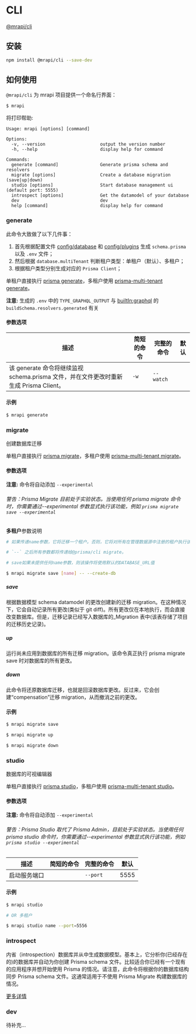 # CLI

[@mrapi/cli](https://github.com/mrapi-js/mrapi)

## 安装

```bash
npm install @mrapi/cli --save-dev
```

## 如何使用

`@mrapi/cli` 为 mrapi 项目提供一个命名行界面：

```bash
$ mrapi
```

将打印帮助:

<!-- 新版本发布后，命令需要更新 -->

```
Usage: mrapi [options] [command]

Options:
  -v, --version                     output the version number
  -h, --help                        display help for command

Commands:
  generate [command]                Generate prisma schema and resolvers
  migrate [options]                 Create a database migration (save|up|down)
  studio [options]                  Start database management ui (default port: 5555)
  introspect [options]              Get the datamodel of your database
  dev                               dev
  help [command]                    display help for command
```

### generate

此命令大致做了以下几件事：

1. 首先根据配置文件 [config/database](./Configuration/database.zh-CN.md) 和 [config/plugins](./Configuration/plugins.zh-CN.md) 生成 `schema.prisma` 以及 `.env` 文件；
2. 然后根据 `database.multiTenant` 判断租户类型：单租户（默认）、多租户；
3. 根据租户类型分别生成对应的 `Prisma Client`；

单租户直接执行 [prisma generate](https://www.prisma.io/docs/reference/tools-and-interfaces/prisma-cli/command-reference#generate)，多租户使用 [prisma-multi-tenant generate](https://github.com/Errorname/prisma-multi-tenant/blob/master/docs/Complete_Documentation.md#generate)。

**注意:** 生成的 `.env` 中的 `TYPE_GRAPHQL_OUTPUT` 与 [builtIn:graphql](./Configuration/plugins.zh-CN.md) 的 `buildSchema.resolvers.generated` 有关

#### 参数选项

| 描述                                                                                  | 简短的命令 | 完整的命令 | 默认 |
| ------------------------------------------------------------------------------------- | ---------- | ---------- | ---- |
| 该 generate 命令将继续监视 schema.prisma 文件，并在文件更改时重新生成 Prisma Client。 | `-w`       | `--watch`  |      |

#### 示例

```bash
$ mrapi generate
```

### migrate

创建数据库迁移

单租户直接执行 [prisma migrate](https://www.prisma.io/docs/reference/tools-and-interfaces/prisma-migrate#prisma-migrate)，多租户使用 [prisma-multi-tenant migrate](https://github.com/Errorname/prisma-multi-tenant/blob/master/docs/Complete_Documentation.md#migrate)。

#### 参数选项

**注意:** 命令将自动添加 `--experimental`

###### _警告：Prisma Migrate 目前处于实验状态。当使用任何 prisma migrate 命令时，你需要通过--experimental 参数显式执行该功能，例如 `prisma migrate save --experimental`_

**多租户**参数说明

```bash
# 如果传递name参数，它将迁移一个租户。否则，它将对所有在管理数据源中注册的租户执行该操作。

# `--` 之后所有参数都将传递给@prisma/cli migrate。

# save如果未提供任何name参数，则该操作将使用默认的DATABASE_URL值

$ mrapi migrate save [name] -- --create-db
```

##### save

根据数据模型 schema datamodel 的更改创建新的迁移 migration。在这种情况下，它会自动记录所有更改(类似于 git diff)。所有更改仅在本地执行，而会直接改变数据库。但是，迁移记录已经写入数据库的\_Migration 表中(该表存储了项目的迁移历史记录)。

##### up

运行尚未应用到数据库的所有迁移 migration。该命令真正执行 prisma migrate save 时对数据库的所有更改。

##### down

此命令将还原数据库迁移，也就是回滚数据库更改。反过来，它会创建“compensation”迁移 migration，从而撤消之前的更改。

#### 示例

```bash
$ mrapi migrate save

$ mrapi migrate up

$ mrapi migrate down
```

### studio

数据库的可视编辑器

单租户直接执行 [prisma studio](https://www.prisma.io/docs/reference/tools-and-interfaces/prisma-studio)，多租户使用 [prisma-multi-tenant studio](https://github.com/Errorname/prisma-multi-tenant/blob/master/docs/Complete_Documentation.md#studio)。

#### 参数选项

**注意:** 命令将自动添加 `--experimental`

###### _警告：Prisma Studio 取代了 Prisma Admin，目前处于实验状态。当使用任何 prisma studio 命令时，你需要通过--experimental 参数显式执行该功能，例如 `prisma studio --experimental`_

| 描述         | 简短的命令 | 完整的命令 | 默认 |
| ------------ | ---------- | ---------- | ---- |
| 启动服务端口 |            | `--port`   | 5555 |

#### 示例

```bash
$ mrapi studio

# OR 多租户

$ mrapi studio name --port=5556
```

### introspect

内省（introspection）数据库并从中生成数据模型。基本上，它分析你(已经存在的)的数据库并自动为你创建 Prisma schema 文件。比较适合你已经有一个现有的应用程序并想开始使用 Prisma 的情况。请注意，此命令将根据你的数据库结构同步 Prisma schema 文件。这通常适用于不使用 Prisma Migrate 构建数据库的情况。

[更多详情](https://www.prisma.io/docs/reference/tools-and-interfaces/prisma-cli/command-reference#introspect)

### dev

待补充...
